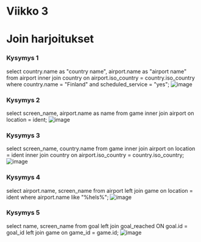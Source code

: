# Viikko 3
# Join harjoitukset

### Kysymys 1
select country.name as "country name", airport.name as "airport name"
from airport 
inner join country on airport.iso_country = country.iso_country
where country.name = "Finland"
and scheduled_service = "yes";
![image](https://github.com/user-attachments/assets/5bd6a907-be61-43a4-b186-f1e56ad2eb2f)

### Kysymys 2
select screen_name, airport.name as name
from game
inner join airport on location = ident;
![image](https://github.com/user-attachments/assets/9bbabd74-04e6-435e-b557-6175f6eb598f)

### Kysymys 3
select screen_name, country.name
from game
inner join airport on location = ident
inner join country on airport.iso_country = country.iso_country;
![image](https://github.com/user-attachments/assets/54633beb-7022-4fb3-adf9-dd06c2ff92c1)

### Kysymys 4
select airport.name, screen_name
from airport
left join game on location = ident
where airport.name like "%hels%";
![image](https://github.com/user-attachments/assets/606f5821-634c-4fae-9d20-ba97fa9c6ef9)

### Kysymys 5
select name, screen_name
from goal
left join goal_reached ON goal.id = goal_id
left join game on game_id = game.id;
![image](https://github.com/user-attachments/assets/973a93c5-f93d-40e6-ba0b-f91c2a334529)
